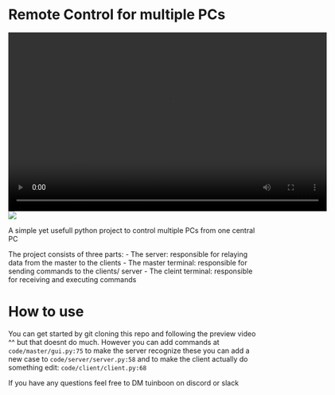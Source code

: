 # Remote Control for multiple PCs

<video width="640" height="360" controls>
        <source src="http://git.thijmens.nl/Tuinboon/remote_control/raw/branch/main/preview.mp4" type="video/mp4">
        Your browser does not support the video tag.
</video>
<img src="http://git.thijmens.nl/Tuinboon/remote_control/raw/branch/main/banner.png">

A simple yet usefull python project to control multiple PCs from one central PC

The project consists of three parts:
    - The server: responsible for relaying data from the master to the clients
    - The master terminal: responsible for sending commands to the clients/ server
    - The cleint terminal: responsible for receiving and executing commands

# How to use

You can get started by git cloning this repo and following the preview video ^^ but that doesnt do much.
However you can add commands at `code/master/gui.py:75` to make the server recognize these you can add a new case to `code/server/server.py:58` and to make the client actually do something edit: `code/client/client.py:68`

If you have any questions feel free to DM tuinboon on discord or slack